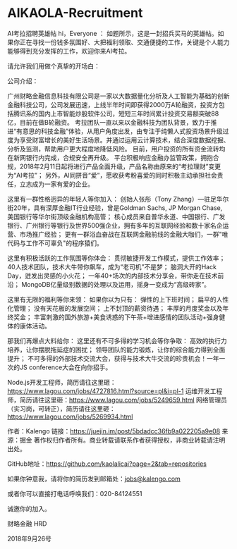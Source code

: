 # AIKAOLA-Recruitment
AI考拉招聘英雄帖
hi，Everyone ：
如题所示，这是一封招兵买马的英雄帖。如果你正在寻找一份钱多氛围好、大把福利领取、交通便捷的工作，关键是个人能力能够得到充分发挥的工作，欢迎你来AI考拉。

请允许我们用做个真挚的开场白：

公司介绍：

广州财略金融信息科技有限公司是一家以大数据量化分析及人工智能为基础的创新金融科技公司，公司发展迅速，上线半年时间即获得2000万A轮融资，投资方包括腾讯系的国内上市智能炒股软件公司，短短三年时间累计投资交易额突破88亿，目前在做B轮融资。
考拉团队一直以来以金融科技为团队背景，致力于推进“有意思的科技金融”体验，从用户角度出发，由专注于纯懒人式投资场景升级过度为享受财富增长的美好生活场景。并通过运用云计算技术，结合深度数据挖掘、分析及监测，帮助用户更大程度地降低风险。 目前，用户投资的所有资金流转均在新网银行内完成，合规安全再升级。
平台积极响应金融办监管政策，拥抱合规，2018年2月11日起将进行产品全面升级，产品名称由原来的“考拉理财”变更为“AI考拉”；
另外，AI同拼音“爱”，愿收获考粉喜爱的同时积极主动承担社会责任，立志成为一家有爱的企业。

这里有一群性格迥异的年轻人等你加入：
创始人张彤（Tony Zhang）—驻足华尔街20年，具有深厚金融IT行业经验，曾是Goldman Sachs, JP Morgan Chase, 美国银行等华尔街顶级金融机构高管；   核心成员来自普华永道、中国银行、广发银行、广州银行等银行及世界500强企业，拥有多年的互联网经验和数十家名企运营、市场推广经验； 更有一群浴血奋战在互联网金融前线的金融大咖们，一群"唯代码与工作不可辜负"的程序猿们。

这里有积极活跃的工作氛围等你体会：
贯彻敏捷开发工作模式，提供工作效率；
40人技术团队，技术大牛带你飙车，成为“老司机”不是梦；
脑洞大开的Hack Day，迸发出灵感的小火花；
一年40+场次的内部技术分享会，带你走在技术前沿；
MongoDB亿量级别数据的处理以及运用，摇身一变成为“高级砖家”。

这里有无限的福利等你来领：
如果你以为只有：
弹性的上下班时间；
扁平的人性化管理；
没有天花板的发展空间；
上不封顶的薪资待遇；
丰厚的月度奖金以及年终奖金；
丰富刺激的国外旅游+美食诱惑的下午茶+增进感情的团队活动+强身健体的康体活动。

那我们再爆点大料给你：
这里还有不可多得的学习机会等你争取：
高效的执行力培养，让你摆脱拖延症的困扰；
领导团队的能力锻炼，让你的综合能力得到全面提升；
不可多得的外部技术交流大会，获得与技术大牛交流的珍贵机会！一年一次的JS conference大会在向你招手。

Node.js开发工程师，简历请往这里砸：https://www.lagou.com/jobs/4727816.html?source=pl&i=pl-1
运维开发工程师，简历请往这里砸：https://www.lagou.com/jobs/5249659.html
网络管理员（实习岗，可转正），简历请往这里砸：https://www.lagou.com/jobs/5269934.html

作者：Kalengo
链接：https://juejin.im/post/5bdadcc36fb9a022205a9e08
来源：掘金
著作权归作者所有。商业转载请联系作者获得授权，非商业转载请注明出处。

GitHub地址：https://github.com/kaolalicai?page=2&tab=repositories

如果你钟意我，请将你的简历发到邮箱处：jobs@kalengo.com

或者你可以直接打电话呼唤我们：020-84124551

诚邀你的加入。

财略金融 HRD

2018年9月26号
